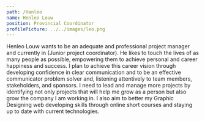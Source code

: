 ```yaml
---
path: /Hanleo
name: Henleo Louw
position: Provincial Coordinator
profilePicture: ../../images/leo.png
---
```

Henleo Louw wants to be an adequate and professional project manager and currently in (Junior project coordinator). He likes to touch the lives of as many people as possible, empowering them to achieve personal and career happiness and success. I plan to achieve this career vision through developing confidence in clear communication and to be an effective communicator problem solver and, listening attentively to team members, stakeholders, and sponsors. I need to lead and manage more projects by identifying not only projects that will help me grow as a person but also grow the company I am working in. I also aim to better my Graphic Designing web developing skills through online short courses and staying up to date with current technologies.
